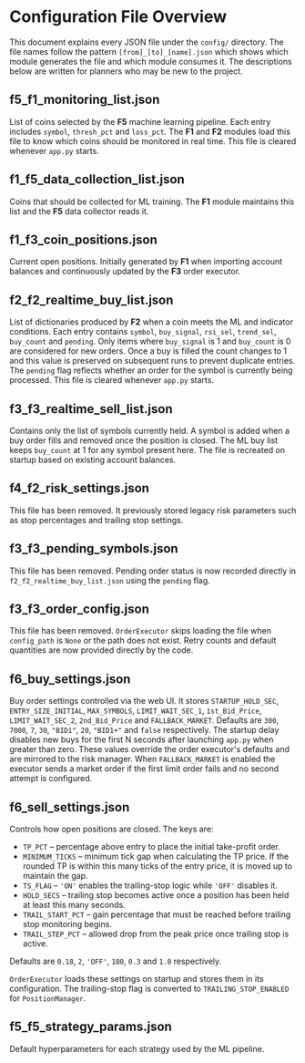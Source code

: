 # Configuration File Overview

This document explains every JSON file under the `config/` directory. The file names follow the pattern
`[from]_[to]_[name].json` which shows which module generates the file and which module consumes it.
The descriptions below are written for planners who may be new to the project.


## f5_f1_monitoring_list.json
List of coins selected by the **F5** machine learning pipeline. Each entry includes
`symbol`, `thresh_pct` and `loss_pct`. The **F1** and **F2** modules
load this file to know which coins should be monitored in real time. This file
is cleared whenever `app.py` starts.

## f1_f5_data_collection_list.json
Coins that should be collected for ML training. The **F1** module maintains this list and the
**F5** data collector reads it.


## f1_f3_coin_positions.json
Current open positions. Initially generated by **F1** when importing account balances
and continuously updated by the **F3** order executor.

## f2_f2_realtime_buy_list.json
List of dictionaries produced by **F2** when a coin meets the ML and indicator
conditions. Each entry contains `symbol`, `buy_signal`, `rsi_sel`, `trend_sel`,
`buy_count` and `pending`. Only items where `buy_signal` is 1 and
`buy_count` is 0 are considered for new orders. Once a buy is filled the count
changes to 1 and this value is preserved on subsequent runs to prevent
duplicate entries. The `pending` flag reflects whether an order for the symbol
is currently being processed. This file is cleared whenever `app.py` starts.

## f3_f3_realtime_sell_list.json
Contains only the list of symbols currently held. A symbol is added when a buy
order fills and removed once the position is closed. The ML buy list keeps
`buy_count` at 1 for any symbol present here. The file is recreated on startup
based on existing account balances.

## f4_f2_risk_settings.json
This file has been removed. It previously stored legacy risk parameters
such as stop percentages and trailing stop settings.

## f3_f3_pending_symbols.json
This file has been removed. Pending order status is now recorded directly in
`f2_f2_realtime_buy_list.json` using the `pending` flag.

## f3_f3_order_config.json
This file has been removed. `OrderExecutor` skips loading the file when
`config_path` is `None` or the path does not exist. Retry counts and default
quantities are now provided directly by the code.

## f6_buy_settings.json
Buy order settings controlled via the web UI. It stores `STARTUP_HOLD_SEC`,
`ENTRY_SIZE_INITIAL`, `MAX_SYMBOLS`, `LIMIT_WAIT_SEC_1`, `1st_Bid_Price`,
`LIMIT_WAIT_SEC_2`, `2nd_Bid_Price` and `FALLBACK_MARKET`. Defaults are `300`,
`7000`, `7`, `30`, `"BID1"`, `20`, `"BID1+"` and `false` respectively. The
startup delay disables new buys for the first N seconds after launching
`app.py` when greater than zero. These values override the
order executor's defaults and are mirrored to the risk manager. When
`FALLBACK_MARKET` is enabled the executor sends a market order if the first
limit order fails and no second attempt is configured.

## f6_sell_settings.json
Controls how open positions are closed. The keys are:

* `TP_PCT` – percentage above entry to place the initial take-profit order.
* `MINIMUM_TICKS` – minimum tick gap when calculating the TP price. If the
  rounded TP is within this many ticks of the entry price, it is moved up to
  maintain the gap.
* `TS_FLAG` – `'ON'` enables the trailing-stop logic while `'OFF'` disables it.
* `HOLD_SECS` – trailing stop becomes active once a position has been held at
  least this many seconds.
* `TRAIL_START_PCT` – gain percentage that must be reached before trailing stop
  monitoring begins.
* `TRAIL_STEP_PCT` – allowed drop from the peak price once trailing stop is
  active.

Defaults are `0.18`, `2`, `'OFF'`, `180`, `0.3` and `1.0` respectively.

`OrderExecutor` loads these settings on startup and stores them in its
configuration. The trailing-stop flag is converted to `TRAILING_STOP_ENABLED`
for `PositionManager`.
## f5_f5_strategy_params.json
Default hyperparameters for each strategy used by the ML pipeline.


